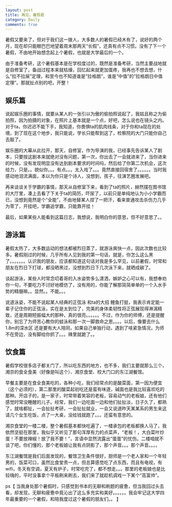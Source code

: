 ```yaml
---
layout: post
title: 再见，暑假君
category: Daily
comments: true
---
```



暑假又要来了，但对于我们这一拨人，大多数人的暑假已经木有了，说好的两个月，现在却只能眼巴巴地望着周末那两天“长假”，还真有点不习惯。没有了下一个暑假，不由地开始想念起上个暑假，也就是大学最后的一个。


由于准备考研，这个暑假基本是在学校度过的，既然是准备考研，当然主要战地就是自修室了，备战过程本来就枯燥，回忆起来就更加蛋疼，我再也不想去想，什么“拉不拉屎”定理，和至今也不知道谁是“拉格朗”，谁是“中值”的“拉格朗日中值定理”。那就扯点别的吧，开整！


## 娱乐篇


说起娱乐圈的事情，就要从某人的一张引以为傲的偷拍照说起了，我姑且称之为偷拍照，因为拍摄的对象，在照片上基本就是一个点，好吧，怎么说也在镜头之内。对于ta，你迟迟不能下手，我知道，你畏惧ta的肌肉线条，对于你和ta现在的处境，到了现在这个地步，我只能说，学长只能帮到这了，检察院的大门只能你自己去敲了。



娱乐圈的大幕从此拉开，那天，自修室，作为导演的我，已经事先告诉某人了剧本，只要按这剧本来就绝对没有问题，第一次，你出去了一会就进来了，当你进来的时候，没有发现明显没有达到剧本要求的时间吗，然后给了你第二次机会，这次给力，只是。。貌似你。。。有点。。。太入戏了。。。竟然直接回宿舍了。。。。。。当时我感动地泪流满面，本以为你只是个诗人，没想到，孩子，往演艺圈发展吧。



再来谈谈关于学霸的事情，那天从自修室下来，看到了ta的照片，赫然摆在图书馆的大厅里，凑上去看了下关于ta的简历，吓尿了，以前只是单纯地认为小小学霸而已，没想到竟然是个“全能”，不由地替某人捏了一把汗，看来普通攻击杀伤力几乎为零了，开挂吧，学霸追学霸，只能靠开挂！



最后，如果某些人能看到这篇日志，我想说，我明白你的意思，但不好意思了。。


## 游泳篇


暑假太热了，大多数运动的想法都被烈日蒸了，就游泳爽快一点，因此次数也比较多。暑假刚过的时候，几乎所有人见到我的第一句话，就是，你怎么这么黑了。。。。。。。认识我的朋友，应该都知道这句话对我是多么罕见，以前暑假，时常和朋友在烈日下打球，都没晒黑过，没想到烈日下几次泳下来，就晒成碳了。



谈起游泳，某些人时常念叨着哥的入水姿势多么潇洒，嫉妒之心可以有，我想奉劝你一句，不要吃力不讨好地模仿了，没有用的，你能了解那简简单单的一个入水手势的精髓嘛。。显然。。不能。。。



说道泳姿，不能不说起某人经典的正弦泳 和ta的大招 鲤鱼打挺，我表示肯定能一辈子记住你的正弦泳，实在是太到位了，完美的身体柔韧性将正弦展现得淋漓精致，还是周期短振幅大的那种，真的很亮。。。。。。不过，作为你的师傅，还是提醒你，别忘了为师苦心教你的蛙泳和那一次一脚救命之恩。。。。以后，像要去什么1.8m的深水区 还是要有大人陪同，如果自己单独行动，遇到了啥紧急情况，为师不在旁边，没有脚给你抓了。。。辣里就跪了。。


## 饮食篇


暑假学校很多店子都关门了，所以吃东西的地方，也不多，我们主要就那么三个，湘京的食全食美（好像是叫这个）、湘京食堂、校大门口的东江湖餐馆。



早餐主要是在食全食美吃的，各种小吃，我们经常点的是酸菜面，第一因为便宜（这个必须的），第二那里的酸菜起初吃还是蛮有味道，碱面也是我比较喜欢吃的那种。开店子的，是一家子，时常带着笑容的老板，容易动气的老板娘，还有他们感觉时常没睡醒的儿子。经常，我们一边吃面一边和他们扯扯淡，日子久了，都熟了，就啥都扯，一会扯扯考研，一会扯扯就业，一会又说道昨天某某系的男生来这请几个女生吃饭，点了一大桌，没给钱就跑了。。。还蛮有意思的。



湘京食堂的一楼二楼，整个暑假基本都快吃遍了，一楼承包的老板都换人马了，我依然坚挺在那里，我似乎又听见了那句浑厚有力的点菜声，“老板！，大白菜叶炒蛋！不要放辣椒！放了我不要！”，言语中显然流露出“蛋蛋”的忧伤。二楼咱就不谈了吧，你们懂的，那个老板娘让我有点阴影了，那个声音。。。那个声音。。。。



东江湖餐馆是我们后面发现的，餐馆卫生条件很好，厨师是一个老人家和一个年轻男的，饭菜可口，虽然比食堂贵一点，但总算感觉吃了点东西，而且有电视，有wifi，冬天有空调，夏天有炉子，时常吃完了，都不想走。。。那里的老板娘也是比较嗨的，平时没事拿个平板刷来刷去，我们来了就趁机调戏一下某个“高富帅”。



ps【
当我身处那个暑假时，只感觉到书本的无聊和刷题的疲惫，但当我回过头去看，却发现，无聊和疲惫中竟沁出了这么多充实和美好。。。。。。我会牢记这大学四年最重要的一个暑假，和陪我度过这个暑假的朋友们。。
】
